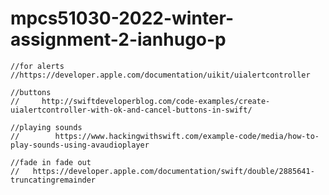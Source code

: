 # mpcs51030-2022-winter-assignment-2-ianhugo-p



    //for alerts
    //https://developer.apple.com/documentation/uikit/uialertcontroller
    
    //buttons
    //     http://swiftdeveloperblog.com/code-examples/create-uialertcontroller-with-ok-and-cancel-buttons-in-swift/
    
    //playing sounds
    //        https://www.hackingwithswift.com/example-code/media/how-to-play-sounds-using-avaudioplayer
    
    //fade in fade out
    //   https://developer.apple.com/documentation/swift/double/2885641-truncatingremainder
    
